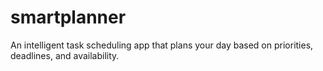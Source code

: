 # smartplanner
An intelligent task scheduling app that plans your day based on priorities, deadlines, and availability.
